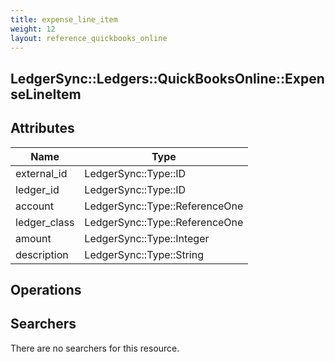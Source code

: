 ```yaml
---
title: expense_line_item
weight: 12
layout: reference_quickbooks_online
---
```


## LedgerSync::Ledgers::QuickBooksOnline::ExpenseLineItem

## Attributes

| Name | Type |
| ---- | ---- |
| external_id | LedgerSync::Type::ID |
| ledger_id | LedgerSync::Type::ID |
| account | LedgerSync::Type::ReferenceOne |
| ledger_class | LedgerSync::Type::ReferenceOne |
| amount | LedgerSync::Type::Integer |
| description | LedgerSync::Type::String |


## Operations


## Searchers

There are no searchers for this resource.
